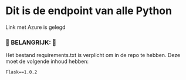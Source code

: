 # Dit is de endpoint van alle Python
Link met Azure is gelegd

### :rotating_light: BELANGRIJK: :rotating_light:

Het bestand requirements.txt is verplicht om in de repo te hebben. Deze moet de volgende inhoud hebben:

`Flask==1.0.2`